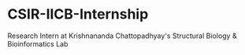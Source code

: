 # CSIR-IICB-Internship
Research Intern at Krishnananda Chattopadhyay's Structural Biology &amp; Bioinformatics Lab
